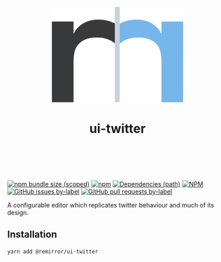 <div align="center">
	<br />
	<div>
		<img width="300" src="../../support/assets/logo-icon.svg" alt="remirror" />
    <h1 align="center">ui-twitter</h1>
	</div>
    <br />
    <br />
    <br />
    <br />
</div>

[![npm bundle size (scoped)](https://img.shields.io/bundlephobia/minzip/@remirror/ui-twitter.svg?style=for-the-badge)](https://bundlephobia.com/result?p=@remirror/ui-twitter) [![npm](https://img.shields.io/npm/dm/@remirror/ui-twitter.svg?style=for-the-badge&logo=npm)](https://www.npmjs.com/package/@remirror/ui-twitter) [![Dependencies (path)](https://img.shields.io/david/ifiokjr/remirror.svg?logo=npm&path=@remirror%2Fui-twitter&style=for-the-badge)](https://github.com/ifiokjr/remirror/blob/master/@remirror/ui-twitter/package.json) [![NPM](https://img.shields.io/npm/l/@remirror/ui-twitter.svg?style=for-the-badge)](https://github.com/ifiokjr/remirror/blob/master/LICENSE) [![GitHub issues by-label](https://img.shields.io/github/issues/ifiokjr/remirror/@remirror/ui-twitter.svg?label=Open%20Issues&logo=github&style=for-the-badge)](https://github.com/ifiokjr/remirror/issues?utf8=%E2%9C%93&q=is%3Aissue+is%3Aopen+sort%3Aupdated-desc+label%3A%40remirror%2Fui-twitter) [![GitHub pull requests by-label](https://img.shields.io/github/issues-pr/ifiokjr/remirror/@remirror/ui-twitter.svg?label=Open%20Pull%20Requests&logo=github&style=for-the-badge)](https://github.com/ifiokjr/remirror/pulls?utf8=%E2%9C%93&q=is%3Apr+is%3Aopen+sort%3Aupdated-desc+label%3A%40remirror%2Fui-twitter)

A configurable editor which replicates twitter behaviour and much of its design.

## Installation

```bash
yarn add @remirror/ui-twitter
```
